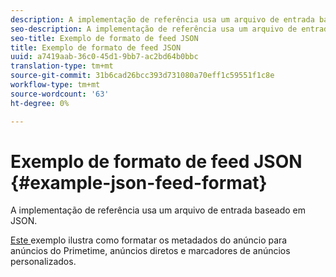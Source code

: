 ```yaml
---
description: A implementação de referência usa um arquivo de entrada baseado em JSON.
seo-description: A implementação de referência usa um arquivo de entrada baseado em JSON.
seo-title: Exemplo de formato de feed JSON
title: Exemplo de formato de feed JSON
uuid: a7419aab-36c0-45d1-9bb7-ac2bd64b0bbc
translation-type: tm+mt
source-git-commit: 31b6cad26bcc393d731080a70eff1c59551f1c8e
workflow-type: tm+mt
source-wordcount: '63'
ht-degree: 0%

---
```



# Exemplo de formato de feed JSON {#example-json-feed-format}

A implementação de referência usa um arquivo de entrada baseado em JSON.

[Este ](https://help.adobe.com/en_US/primetime/api/reference_implementation/json-example.json) exemplo ilustra como formatar os metadados do anúncio para anúncios do Primetime, anúncios diretos e marcadores de anúncios personalizados.